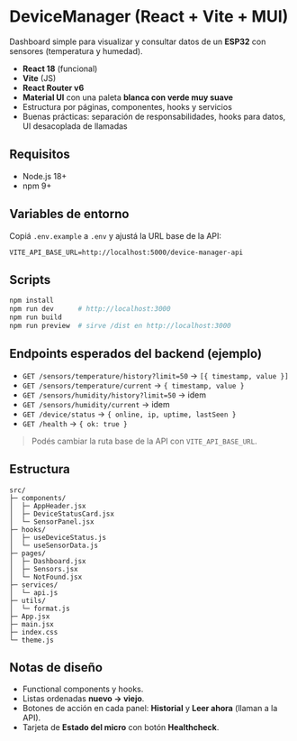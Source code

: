 # DeviceManager (React + Vite + MUI)

Dashboard simple para visualizar y consultar datos de un **ESP32** con sensores (temperatura y humedad).

- **React 18** (funcional)
- **Vite** (JS)
- **React Router v6**
- **Material UI** con una paleta **blanca con verde muy suave**
- Estructura por páginas, componentes, hooks y servicios
- Buenas prácticas: separación de responsabilidades, hooks para datos, UI desacoplada de llamadas

## Requisitos
- Node.js 18+
- npm 9+

## Variables de entorno
Copiá `.env.example` a `.env` y ajustá la URL base de la API:
```env
VITE_API_BASE_URL=http://localhost:5000/device-manager-api
```

## Scripts
```bash
npm install
npm run dev      # http://localhost:3000
npm run build
npm run preview  # sirve /dist en http://localhost:3000
```

## Endpoints esperados del backend (ejemplo)
- `GET /sensors/temperature/history?limit=50` -> `[{ timestamp, value }]`
- `GET /sensors/temperature/current` -> `{ timestamp, value }`
- `GET /sensors/humidity/history?limit=50` -> idem
- `GET /sensors/humidity/current` -> idem
- `GET /device/status` -> `{ online, ip, uptime, lastSeen }`
- `GET /health` -> `{ ok: true }`

> Podés cambiar la ruta base de la API con `VITE_API_BASE_URL`.

## Estructura
```
src/
├─ components/
│  ├─ AppHeader.jsx
│  ├─ DeviceStatusCard.jsx
│  └─ SensorPanel.jsx
├─ hooks/
│  ├─ useDeviceStatus.js
│  └─ useSensorData.js
├─ pages/
│  ├─ Dashboard.jsx
│  ├─ Sensors.jsx
│  └─ NotFound.jsx
├─ services/
│  └─ api.js
├─ utils/
│  └─ format.js
├─ App.jsx
├─ main.jsx
├─ index.css
└─ theme.js
```

## Notas de diseño
- Functional components y hooks.
- Listas ordenadas **nuevo → viejo**.
- Botones de acción en cada panel: **Historial** y **Leer ahora** (llaman a la API).
- Tarjeta de **Estado del micro** con botón **Healthcheck**.
